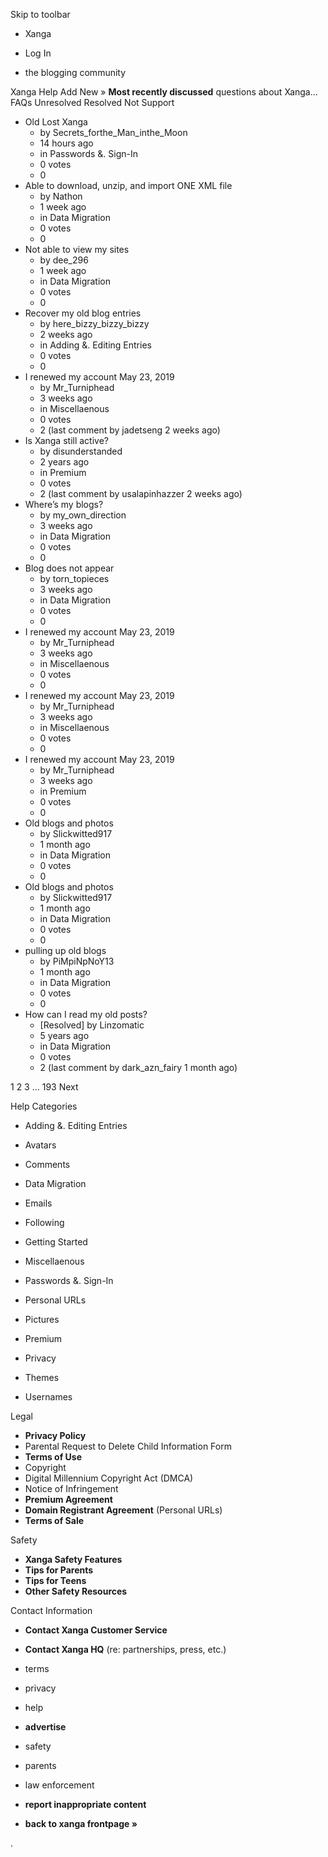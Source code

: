 Skip to toolbar

*   Xanga

*   Log In

*   the blogging community

Xanga Help Add New » **Most recently discussed** questions about Xanga… FAQs Unresolved Resolved Not Support

*   Old Lost Xanga
    *   by Secrets\_forthe\_Man\_inthe\_Moon
    *   14 hours ago
    *   in Passwords &. Sign-In
    *   0 votes
    *   0
*   Able to download, unzip, and import ONE XML file
    *   by Nathon
    *   1 week ago
    *   in Data Migration
    *   0 votes
    *   0
*   Not able to view my sites
    *   by dee\_296
    *   1 week ago
    *   in Data Migration
    *   0 votes
    *   0
*   Recover my old blog entries
    *   by here\_bizzy\_bizzy\_bizzy
    *   2 weeks ago
    *   in Adding &. Editing Entries
    *   0 votes
    *   0
*   I renewed my account May 23, 2019
    *   by Mr\_Turniphead
    *   3 weeks ago
    *   in Miscellaenous
    *   0 votes
    *   2 (last comment by jadetseng 2 weeks ago)
*   Is Xanga still active?
    *   by disunderstanded
    *   2 years ago
    *   in Premium
    *   0 votes
    *   2 (last comment by usalapinhazzer 2 weeks ago)
*   Where’s my blogs?
    *   by my\_own\_direction
    *   3 weeks ago
    *   in Data Migration
    *   0 votes
    *   0
*   Blog does not appear
    *   by torn\_topieces
    *   3 weeks ago
    *   in Data Migration
    *   0 votes
    *   0
*   I renewed my account May 23, 2019
    *   by Mr\_Turniphead
    *   3 weeks ago
    *   in Miscellaenous
    *   0 votes
    *   0
*   I renewed my account May 23, 2019
    *   by Mr\_Turniphead
    *   3 weeks ago
    *   in Miscellaenous
    *   0 votes
    *   0
*   I renewed my account May 23, 2019
    *   by Mr\_Turniphead
    *   3 weeks ago
    *   in Premium
    *   0 votes
    *   0
*   Old blogs and photos
    *   by Slickwitted917
    *   1 month ago
    *   in Data Migration
    *   0 votes
    *   0
*   Old blogs and photos
    *   by Slickwitted917
    *   1 month ago
    *   in Data Migration
    *   0 votes
    *   0
*   pulling up old blogs
    *   by PiMpiNpNoY13
    *   1 month ago
    *   in Data Migration
    *   0 votes
    *   0
*   How can I read my old posts?
    *   \[Resolved\] by Linzomatic
    *   5 years ago
    *   in Data Migration
    *   0 votes
    *   2 (last comment by dark\_azn\_fairy 1 month ago)

1 2 3 ... 193 Next

Help Categories

*   Adding &. Editing Entries
*   Avatars
*   Comments
*   Data Migration
*   Emails
*   Following
*   Getting Started
*   Miscellaenous

*   Passwords &. Sign-In
*   Personal URLs
*   Pictures
*   Premium
*   Privacy
*   Themes
*   Usernames

Legal

*   **Privacy Policy**
*   Parental Request to Delete Child Information Form
*   **Terms of Use**
*   Copyright
*   Digital Millennium Copyright Act (DMCA)
*   Notice of Infringement
*   **Premium Agreement**
*   **Domain Registrant Agreement** (Personal URLs)
*   **Terms of Sale**

Safety

*   **Xanga Safety Features**
*   **Tips for Parents**
*   **Tips for Teens**
*   **Other Safety Resources**

Contact Information

*   **Contact Xanga Customer Service**
*   **Contact Xanga HQ** (re: partnerships, press, etc.)

*   terms
*   privacy
*   help
*   **advertise**

*   safety
*   parents
*   law enforcement
*   **report inappropriate content**

*   **back to xanga frontpage »**

<img src="http://pixel.quantserve.com/pixel/p-87h-iNOVooym2.gif" style="display: none" height="1" width="1" alt="Quantcast"/>.